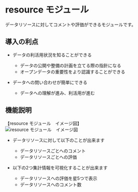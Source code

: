 # resource モジュール

データリソースに対してコメントや評価ができるモジュールです。

## 導入の利点

* データの利活用状況を知ることができる
  * データの公開や整備の計画を立てる際の指針になる
  * オープンデータの重要性をより認識することができる

* データへの問い合わせが簡単にできる
  * データへの理解が進み、利活用が進む

## 機能説明

【resource モジュール　イメージ図】  
![resource モジュール　イメージ図]()

* データリソースに対して以下のことが出来ます
  * データリソースごとへのコメント
  * データリソースごとへの評価

* 以下の2つ集計情報を可視化することが出来ます
  * データリソースへの評価を星5つで表示
  * データリソースへのコメント数
